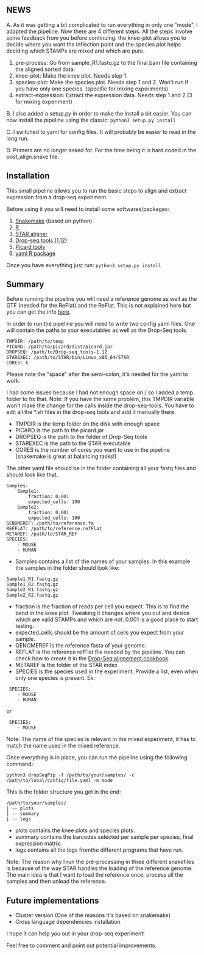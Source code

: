 NEWS
--------------
A.
As it was getting a bit complicated to run everything in only one "mode", I adapted the pipeline. Now there are 4 different steps.
All the steps involve some feedback from you before continuing. the knee-plot allows you to decide where you want the inflection point and the species plot helps deciding which STAMPs are mixed and which are pure.

1. pre-process: Go from sample_R1.fastq.gz to the final.bam file containing the aligned sorted data.
2. knee-plot: Make the knee plot. Needs step 1.
3. species-plot: Make the species plot. Needs step 1 and 2. Won't run if you have only one species. (specific for mixing experiments)
4. extract-expression: Extract the expression data. Needs step 1 and 2 (3 for mixing experiment)

B.
I also added a setup.py in order to make the install a bit easier. You can now install the pipeline using the classic: `python3 setup.py install`

C.
I switched to yaml for config files. It will probably be easier to read in the long run.

D.
Primers are no longer asked for. For the time being it is hard coded in the post_align.snake file.

Installation
--------
This small pipeline allows you to run the basic steps to align and extract expression from a drop-seq experiment.

Before using it you will need to install some softwares/packages:

1. [Snakemake](https://snakemake.readthedocs.io/en/latest/) (based on python)
2. [R](https://cran.r-project.org/)
3. [STAR aligner](https://github.com/alexdobin/STAR)
4. [Drop-seq tools (1.12)](http://mccarrolllab.com/dropseq/)
5. [Picard tools](https://broadinstitute.github.io/picard/)
6. [yaml R package](https://cran.r-project.org/web/packages/yaml/index.html)

Once you have everything just run: `python3 setup.py install`

Summary
-------

Before running the pipeline you will need a reference genome as well as the GTF (needed for the ReFlat) and the ReFlat. This is not explained here but you can get the info [here](http://mccarrolllab.com/dropseq/).

In order to run the pipeline you will need to write two config yaml files.
One will contain the paths to your executables as well as the Drop-Seq tools.
```
TMPDIR: /path/to/temp
PICARD: /path/to/picard/dist/picard.jar
DROPSEQ: /path/to/Drop-seq_tools-1.12
STAREXEC: /path/to/STAR/bin/Linux_x86_64/STAR
CORES: X
```
Please note the "space" after the semi-colon, it's needed for the yaml to work.

I had some issues because I had not enough space on / so I added a temp folder to fix that. Note: If you have the same problem, this TMPDIR variable won't make the change for the calls inside the drop-seq-tools. You have to edit all the *.sh files in the drop-seq tools and add it manually there.
* TMPDIR is the temp folder on the disk with enough space
* PICARD is the path to the picard.jar
* DROPSEQ is the path to the folder of Drop-Seq tools
* STAREXEC is the path to the STAR executable
* CORES is the number of cores you want to use in the pipeline (snakemake is great at balancing tasks!)

The other yaml file should be in the folder containing all your fastq files and should look like that.
```
Samples:
    Sample1:
        fraction: 0.001
        expected_cells: 100
    Sample2:
        fraction: 0.001
        expected_cells: 100
GENOMEREF: /path/to/reference.fa
REFFLAT: /path/to/reference.refFlat
METAREF: /path/to/STAR_REF
SPECIES:
    - MOUSE
    - HUMAN
```

* Samples contains a list of the names of your samples. In this example the samples in the folder should look like:
```
Sample1_R1.fastq.gz
Sample1_R2.fastq.gz
Sample2_R1.fastq.gz
Sample2_R2.fastq.gz
```

* fraction is the fraction of reads per cell you expect. This is to find the bend in the knee plot. Tweaking it changes where you cut and desice which are valid STAMPs and which are not. 0.001 is a good place to start testing.
* expected_cells should be the amount of cells you expect from your sample.
* GENOMEREF is the reference fasta of your genome.
* REFLAT is the reference refFlat file needed by the pipeline. You can check how to create it in the [Drop-Seq alignement cookbook](http://mccarrolllab.com/dropseq/).
* METAREF is the folder of the STAR index
* SPECIES is the species used in the experiment. Provide a list, even when only one species is present.
Ex:
```
 SPECIES:
    - MOUSE
    - HUMAN
```
or
```
 SPECIES:
    - MOUSE
```
Note: The name of the species is relevant in the mixed experiment, it has to match the name used in the mixed reference.


Once everything is in place, you can run the pipeline using the following command:

`python3 dropSeqPip -f /path/to/your/samples/ -c /path/to/local/config/file.yaml -m mode`

This is the folder structure you get in the end:
```
/path/to/your/samples/
| -- plots
| -- summary
| -- logs
```

* plots contains the knee plots and species plots.
* summary contains the barcodes selected per sample per species, final expression matrix.
* logs contains all the logs fromthe different programs that have run.


Note: The reason why I run the pre-processing in three different snakefiles is because of the way STAR handles the loading of the reference genome.
The main idea is that I want to load the reference once, process all the samples and then unload the reference.

Future implementations
---------------------------
* Cluster version (One of the reasons it's based on snakemake)
* Cross language dependencies installation


I hope it can help you out in your drop-seq experiment!

Feel free to comment and point out potential improvements.
